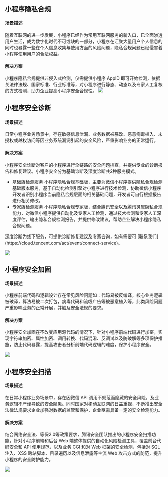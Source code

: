 ## 小程序隐私合规
#### 场景描述
随着互联网的进一步发展，小程序已经作为常用互联网服务的新入口，已全面渗透用户生活，成为数字化时代不可或缺的一部分，小程序在汇聚大量用户个人信息的同时也暴露一些在个人信息收集与使用方面的风险问题，隐私合规问题已经侵害着小程序使用用户的合法权益。

#### 解决方案
小程序隐私合规提供非侵入式检测，仅需提供小程序 AppID 即可开始检测，依据关法律法规、国家标准、行业标准等，对小程序进行静态、动态以及专家人工复核的方式检测，助力企业提高小程序安全合规性。
![](https://qcloudimg.tencent-cloud.cn/raw/be6823811491ca2f7742a910fbec6e24.png)

## 小程序安全诊断
#### 场景描述
日常小程序业务场景中，存在敏感信息泄漏、业务数据被篡改、恶意病毒植入、未授权或越权访问等因业务系统漏洞引起的安全风险，严重影响业务的正常运行。

#### 解决方案
小程序安全诊断对客户的小程序进行全链路的安全问题排查，并提供专业的诊断报告和修复建议。小程序安全分为基础诊断及深度诊断共2种服务模式。
 - 基础版检测服务
小程序隐私合规基础版，主要为微信小程序提供隐私合规检测基础版本服务，基于自动化检测引擎对小程序进行技术检测，协助微信小程序开发者识别小程序当前隐私合规层面的相关基础问题，开发者可自行根据报告进行相关修改。
 - 专家版检测服务
小程序隐私合规专家版，结合腾讯安全以及腾讯灵犀隐私合规能力，对微信小程序提供自动化及专家人工检测，通过技术检测和专家人工深度评估，输出隐私合规检测报告，并提供修改建议，帮助企业解决小程序隐私合规问题。
<dx-alert infotype="explain" title="说明">
深度诊断为线下服务，可提供诊断修复建议及专家咨询，如有需要可 [联系我们](https://cloud.tencent.com/act/event/connect-service)。
</dx-alert> 

![](https://main.qcloudimg.com/raw/86d4bf8f6b3bdc16520e65eae7fb3ccc.png)

## 小程序安全加固
#### 场景描述
小程序前端代码和逻辑设计存在常见风险问题如：代码易被反编译，核心业务逻辑被破译，算法易被二次打包，病毒代码和流氓广告等被恶意植入等，此类风险问题严重影响业务的正常开展，并触及安全法规的要求。

#### 解决方案
小程序安全加固在不改变应用源代码的情况下，针对小程序前端代码进行加密，实现字符串加密、属性加密、调用转换、代码混淆、反调试以及防破解等多项保护措施，防止代码暴露，提高攻击者分析前端代码逻辑的难度，保护小程序安全。

![](https://main.qcloudimg.com/raw/067376db4939efdfb3086557f16860d2.png)

## 小程序安全扫描
#### 场景描述
在日常小程序业务场景中，存在因微信 API 调用不规范而隐藏的安全风险，及业务逻辑不严谨导致的安全隐患。同时国家对移动互联网的日益重视，不断推出安全法律法规要求企业加强对数据的监管和保护，企业亟需具备一定的安全检测能力。

#### 解决方案
结合网络安全法、等保2.0等政策要求，腾讯安全团队推出的小程序安全扫描功能，针对小程序前端和后台 Web 端整体提供的自动化风险检测工具，覆盖前台代码安全和 API 使用规范，以及业务 CGI 和对 Web 框架的安全检测，包括对 SQL 注入、XSS 跨站脚本、目录遍历以及信息泄露等主流 Web 攻击方式的防范，提升小程序的安全防护能力。

![](https://main.qcloudimg.com/raw/0a67f5ea940814a6f9043ac62bc89023.png)
